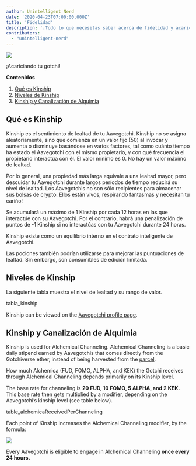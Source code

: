 ```yaml
---
author: Unintelligent Nerd
date: '2020-04-23T07:00:00.000Z'
title: 'Fidelidad'
description: '¡Todo lo que necesitas saber acerca de fidelidad y acariciar a tu Gotchi!'
contributors:
  - "unintelligent-nerd"
---
```


<div class="headerImageContainer">
<img class="headerImage" src="/kinship/petgotchi.gif">
<p class="headerImageText">¡Acariciando tu gotchi!</p>
</div>

<div class="contentsBox">

**Contenidos**

<ol>
<li><a href=#what-is-kinship>Qué es Kinship</a></li>
<li><a href=#kinship-levels>Niveles de Kinship</a></li>
<li><a href=#kinship-and-alchemical-channeling>Kinship y Canalización de Alquimia</a></li>
</ol>

</div>

## Qué es Kinship

Kinship es el sentimiento de lealtad de tu Aavegotchi. Kinship no se asigna aleatoriamente, sino que comienza en un valor fijo (50) al invocar y aumenta o disminuye basándose en varios factores, tal como cuánto tiempo ha estado el Aavegotchi con el mismo propietario, y con qué frecuencia el propietario interactúa con él. El valor mínimo es 0. No hay un valor máximo de lealtad.

Por lo general, una propiedad más larga equivale a una lealtad mayor, pero descuidar tu Aavegotchi durante largos períodos de tiempo reducirá su nivel de lealtad. Los Aavegotchis no son sólo recipientes para almacenar sus bolsas de crypto. Ellos están vivos, respirando fantasmas y necesitan tu cariño!

Se acumulará un máximo de 1 Kinship por cada 12 horas en las que interactúe con su Aavegotchi. Por el contrario, habrá una penalización de puntos de -1 Kinship si no interactúas con tu Aavegotchi durante 24 horas.

Kinship existe como un equilibrio interno en el contrato inteligente de Aavegotchi.

Las pociones también podrían utilizarse para mejorar las puntuaciones de lealtad. Sin embargo, son consumibles de edición limitada.

## Niveles de Kinship

La siguiente tabla muestra el nivel de lealtad y su rango de valor.

tabla_kinship

Kinship can be viewed on the [Aavegotchi profile page](/aavegotchi-profile).

## Kinship y Canalización de Alquimia

Kinship is used for Alchemical Channeling. Alchemical Channeling is a basic daily stipend earned by Aavegotchis that comes directly from the Gotchiverse ether, instead of being harvested from the [parcel](/gotchiverse).

How much Alchemica (FUD, FOMO, ALPHA, and KEK) the Gotchi receives through Alchemical Channeling depends primarily on its Kinship level.

The base rate for channeling is **20 FUD, 10 FOMO, 5 ALPHA, and 2 KEK.** This base rate then gets multiplied by a modifier, depending on the Aavegotchi’s kinship level (see table below).

table_alchemicaReceivedPerChanneling

Each point of Kinship increases the Alchemical Channeling modifier, by the formula:

<img class="bodyImage" src="/kinship/alchemical-channeling-modifier.png" />

Every Aavegotchi is eligible to engage in Alchemical Channeling **once every 24 hours.**

